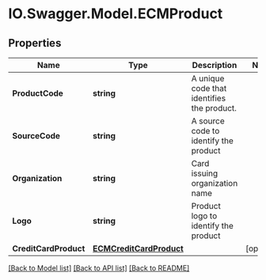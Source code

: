 # IO.Swagger.Model.ECMProduct
## Properties

Name | Type | Description | Notes
------------ | ------------- | ------------- | -------------
**ProductCode** | **string** | A unique code that identifies the product. | 
**SourceCode** | **string** | A source code to identify the product | 
**Organization** | **string** | Card issuing organization name | 
**Logo** | **string** | Product logo to identify the product | 
**CreditCardProduct** | [**ECMCreditCardProduct**](ECMCreditCardProduct.md) |  | [optional] 

[[Back to Model list]](../README.md#documentation-for-models) [[Back to API list]](../README.md#documentation-for-api-endpoints) [[Back to README]](../README.md)

